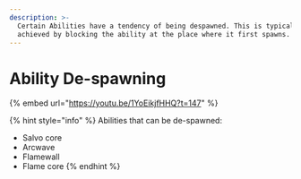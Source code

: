 ```yaml
---
description: >-
  Certain Abilities have a tendency of being despawned. This is typically
  achieved by blocking the ability at the place where it first spawns.
---
```


# Ability De-spawning

{% embed url="https://youtu.be/1YoEikjfHHQ?t=147" %}

{% hint style="info" %}
Abilities that can be de-spawned:

* Salvo core
* Arcwave
* Flamewall
* Flame core
{% endhint %}
